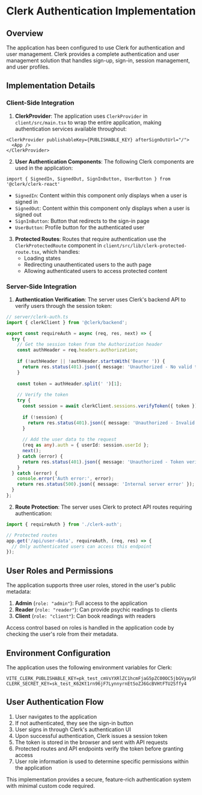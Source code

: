 # Clerk Authentication Implementation

## Overview

The application has been configured to use Clerk for authentication and user management. Clerk provides a complete authentication and user management solution that handles sign-up, sign-in, session management, and user profiles.

## Implementation Details

### Client-Side Integration

1. **ClerkProvider**: The application uses `ClerkProvider` in `client/src/main.tsx` to wrap the entire application, making authentication services available throughout:

```tsx
<ClerkProvider publishableKey={PUBLISHABLE_KEY} afterSignOutUrl="/">
  <App />
</ClerkProvider>
```

2. **User Authentication Components**: The following Clerk components are used in the application:

```tsx
import { SignedIn, SignedOut, SignInButton, UserButton } from '@clerk/clerk-react'
```

- `SignedIn`: Content within this component only displays when a user is signed in
- `SignedOut`: Content within this component only displays when a user is signed out
- `SignInButton`: Button that redirects to the sign-in page
- `UserButton`: Profile button for the authenticated user

3. **Protected Routes**: Routes that require authentication use the `ClerkProtectedRoute` component in `client/src/lib/clerk-protected-route.tsx`, which handles:
   - Loading states
   - Redirecting unauthenticated users to the auth page
   - Allowing authenticated users to access protected content

### Server-Side Integration

1. **Authentication Verification**: The server uses Clerk's backend API to verify users through the session token:

```ts
// server/clerk-auth.ts
import { clerkClient } from '@clerk/backend';

export const requireAuth = async (req, res, next) => {
  try {
    // Get the session token from the Authorization header
    const authHeader = req.headers.authorization;
    
    if (!authHeader || !authHeader.startsWith('Bearer ')) {
      return res.status(401).json({ message: 'Unauthorized - No valid token provided' });
    }
    
    const token = authHeader.split(' ')[1];
    
    // Verify the token
    try {
      const session = await clerkClient.sessions.verifyToken({ token });
      
      if (!session) {
        return res.status(401).json({ message: 'Unauthorized - Invalid token' });
      }
      
      // Add the user data to the request
      (req as any).auth = { userId: session.userId };
      next();
    } catch (error) {
      return res.status(401).json({ message: 'Unauthorized - Token verification failed' });
    }
  } catch (error) {
    console.error('Auth error:', error);
    return res.status(500).json({ message: 'Internal server error' });
  }
};
```

2. **Route Protection**: The server uses Clerk to protect API routes requiring authentication:

```ts
import { requireAuth } from './clerk-auth';

// Protected routes
app.get('/api/user-data', requireAuth, (req, res) => {
  // Only authenticated users can access this endpoint
});
```

## User Roles and Permissions

The application supports three user roles, stored in the user's public metadata:

1. **Admin** (`role: "admin"`): Full access to the application
2. **Reader** (`role: "reader"`): Can provide psychic readings to clients
3. **Client** (`role: "client"`): Can book readings with readers

Access control based on roles is handled in the application code by checking the user's role from their metadata.

## Environment Configuration

The application uses the following environment variables for Clerk:

```
VITE_CLERK_PUBLISHABLE_KEY=pk_test_cmVsYXRlZC1hcmFjaG5pZC00OC5jbGVyay5hY2NvdW50cy5kZXYk
CLERK_SECRET_KEY=sk_test_K62Kt1rn96jF7LynnyrnEtSoZJ6GcBVHtFTU2Sffy4
```

## User Authentication Flow

1. User navigates to the application
2. If not authenticated, they see the sign-in button
3. User signs in through Clerk's authentication UI
4. Upon successful authentication, Clerk issues a session token
5. The token is stored in the browser and sent with API requests
6. Protected routes and API endpoints verify the token before granting access
7. User role information is used to determine specific permissions within the application

This implementation provides a secure, feature-rich authentication system with minimal custom code required. 